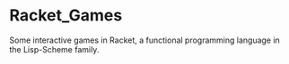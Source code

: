 # Racket_Games

Some interactive games in Racket, a functional programming language in the Lisp-Scheme family.
